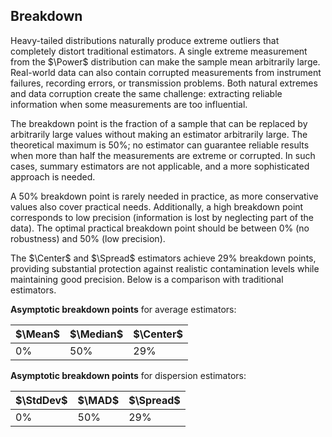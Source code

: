## Breakdown

Heavy-tailed distributions naturally produce extreme outliers that completely distort traditional estimators.
A single extreme measurement from the $\Power$ distribution can make the sample mean arbitrarily large.
Real-world data can also contain corrupted measurements from instrument failures, recording errors, or transmission problems.
Both natural extremes and data corruption create the same challenge:
  extracting reliable information when some measurements are too influential.

The breakdown point is the fraction of a sample that can be replaced by arbitrarily large values
  without making an estimator arbitrarily large.
The theoretical maximum is $50\%$; no estimator can guarantee reliable results
  when more than half the measurements are extreme or corrupted.
In such cases, summary estimators are not applicable, and a more sophisticated approach is needed.

A $50\%$ breakdown point is rarely needed in practice, as more conservative values also cover practical needs.
Additionally, a high breakdown point corresponds to low precision
  (information is lost by neglecting part of the data).
The optimal practical breakdown point should be between
  $0\%$ (no robustness) and $50\%$ (low precision).

The $\Center$ and $\Spread$ estimators achieve $29\%$ breakdown points,
  providing substantial protection against realistic contamination levels
  while maintaining good precision.
Below is a comparison with traditional estimators.

**Asymptotic breakdown points** for average estimators:

| $\Mean$ | $\Median$ | $\Center$ |
|---------|-----------|-----------|
| 0%      | 50%       | 29%       |

**Asymptotic breakdown points** for dispersion estimators:

| $\StdDev$ | $\MAD$ | $\Spread$ |
|-----------|--------|-----------|
| 0%        | 50%    | 29%       |
